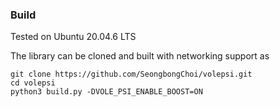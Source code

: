 ### Build

Tested on Ubuntu 20.04.6 LTS

The library can be cloned and built with networking support as
```
git clone https://github.com/SeongbongChoi/volepsi.git
cd volepsi
python3 build.py -DVOLE_PSI_ENABLE_BOOST=ON
```
